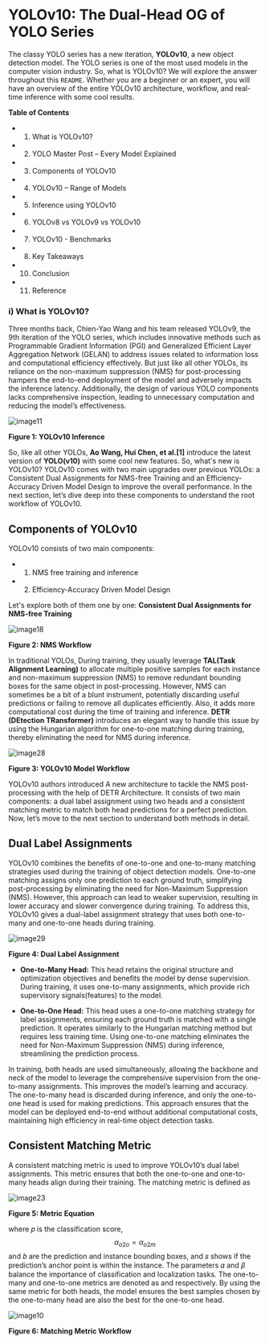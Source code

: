 # YOLOv10: The Dual-Head OG of YOLO Series


The classy YOLO series has a new iteration, **YOLOv10**, a new object detection model. The YOLO series is one of the most used models in the computer vision industry. So, what is YOLOv10? We will explore the answer throughout this `README`. Whether you are a beginner or an expert, you will have an overview of the entire YOLOv10 architecture, workflow, and real-time inference with some cool results.


**Table of Contents**

- 1. What is YOLOv10?
- 2. YOLO Master Post – Every Model Explained
- 3. Components of YOLOv10
- 4. YOLOv10 – Range of Models
- 5. Inference using YOLOv10
- 6. YOLOv8 vs YOLOv9 vs YOLOv10
- 7. YOLOv10 - Benchmarks
- 8. Key Takeaways
- 10. Conclusion
- 11. Reference
 
### i) What is YOLOv10?
Three months back, Chien-Yao Wang and his team released YOLOv9, the 9th iteration of the YOLO series, which includes innovative methods such as Programmable Gradient Information (PGI) and Generalized Efficient Layer Aggregation Network (GELAN) to address issues related to information loss and computational efficiency effectively. But just like all other YOLOs, its reliance on the non-maximum suppression (NMS) for post-processing hampers the end-to-end deployment of the model and adversely impacts the inference latency. Additionally, the design of various YOLO components lacks comprehensive inspection, leading to unnecessary computation and reducing the model’s effectiveness.

![image11](https://github.com/Thireshsidda/LegacyOfYOLO-YouOnlyLookOnce/assets/92287626/d4afe36b-b0f9-4dc5-af0c-9cb314b6d974)

**Figure 1: YOLOv10 Inference**

So, like all other YOLOs, **Ao Wang, Hui Chen, et al.[1]** introduce the latest version of **YOLO(v10)** with some cool new features. So, what's new is YOLOv10? YOLOv10 comes with two main upgrades over previous YOLOs: a Consistent Dual Assignments for NMS-free Training and an Efficiency-Accuracy Driven Model Design to improve the overall performance. In the next section, let’s dive deep into these components to understand the root workflow of YOLOv10.


## Components of YOLOv10

YOLOv10 consists of two main components:
- 1) NMS free training and inference
- 2) Efficiency-Accuracy Driven Model Design


Let's explore both of them one by one:
**Consistent Dual Assignments for NMS-free Training**

![image18](https://github.com/Thireshsidda/LegacyOfYOLO-YouOnlyLookOnce/assets/92287626/7cef810a-a510-4b7b-8f1a-c758839e5715)

**Figure 2: NMS Workflow**

In traditional YOLOs, During training, they usually leverage **TAL(Task Alignment Learning)** to allocate multiple positive samples for each instance and non-maximum suppression (NMS) to remove redundant bounding boxes for the same object in post-processing. However, NMS can sometimes be a bit of a blunt instrument, potentially discarding useful predictions or failing to remove all duplicates efficiently. Also, it adds more computational cost during the time of training and inference. **DETR (DEtection TRansformer)**  introduces an elegant way to handle this issue by using the Hungarian algorithm for one-to-one matching during training, thereby eliminating the need for NMS during inference. 

![image28](https://github.com/Thireshsidda/LegacyOfYOLO-YouOnlyLookOnce/assets/92287626/17404472-ae4d-4e83-ae13-fd83ec4ddc42)

**Figure 3: YOLOv10 Model Workflow**

YOLOv10  authors introduced A new architecture to tackle the NMS post-processing with the help of DETR Architecture. It consists of two main components: a dual label assignment using two heads and a consistent matching metric to match both head predictions for a perfect prediction. Now, let’s move to the next section to understand both methods in detail.

## Dual Label Assignments
YOLOv10 combines the benefits of one-to-one and one-to-many matching strategies used during the training of object detection models. One-to-one matching assigns only one prediction to each ground truth, simplifying post-processing by eliminating the need for Non-Maximum Suppression (NMS). However, this approach can lead to weaker supervision, resulting in lower accuracy and slower convergence during training. To address this, YOLOv10 gives a dual-label assignment strategy that uses both one-to-many and one-to-one heads during training.

![image29](https://github.com/Thireshsidda/LegacyOfYOLO-YouOnlyLookOnce/assets/92287626/4e347e49-df64-4695-b7dd-e79290613068)

**Figure 4: Dual Label Assignment**

- **One-to-Many Head:** This head retains the original structure and optimization objectives and benefits the model by dense supervision. During training, it uses one-to-many assignments, which provide rich  supervisory signals(features) to the model.

-  **One-to-One Head:** This head uses a one-to-one matching strategy for label assignments, ensuring each ground truth is matched with a single prediction. It operates similarly to the Hungarian matching method but requires less training time. Using one-to-one matching eliminates the need for Non-Maximum Suppression (NMS) during inference, streamlining the prediction process.

In training, both heads are used simultaneously, allowing the backbone and neck of the model to leverage the comprehensive supervision from the one-to-many assignments. This improves the model’s learning and accuracy. The one-to-many head is discarded during inference, and only the one-to-one head is used for making predictions. This approach ensures that the model can be deployed end-to-end without additional computational costs, maintaining high efficiency in real-time object detection tasks. 

## **Consistent Matching Metric**

A consistent matching metric is used to improve YOLOv10’s dual label assignments. This metric ensures that both the one-to-one and one-to-many heads align during their training. The matching metric is defined as

![image23](https://github.com/Thireshsidda/LegacyOfYOLO-YouOnlyLookOnce/assets/92287626/69658330-46d7-4035-9e49-498be2cf495a)

**Figure 5: Metric Equation**

where 𝑝 is the classification score, $$\alpha_{o2o} = \alpha_{o2m}$$ and 𝑏 are the prediction and instance bounding boxes, and 𝑠 shows if the prediction’s anchor point is within the instance. The parameters 𝛼 and 𝛽 balance the importance of classification and localization tasks. The one-to-many and one-to-one metrics are denoted as  and  respectively. By using the same metric for both heads, the model ensures the best samples chosen by the one-to-many head are also the best for the one-to-one head.

![image10](https://github.com/Thireshsidda/LegacyOfYOLO-YouOnlyLookOnce/assets/92287626/dbd9ff43-11c7-49b1-817b-c6fa0e3415b6)

**Figure 6: Matching Metric Workflow**



